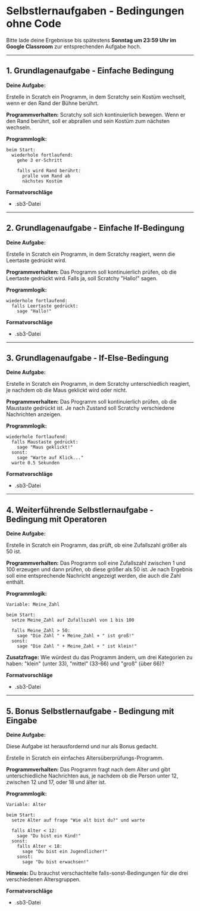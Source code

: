 # Selbstlernaufgaben - Bedingungen ohne Code

Bitte lade deine Ergebnisse bis spätestens **Sonntag um 23:59 Uhr im Google Classroom** zur entsprechenden Aufgabe hoch.

---

## 1. Grundlagenaufgabe - Einfache Bedingung

**Deine Aufgabe:**

Erstelle in Scratch ein Programm, in dem Scratchy sein Kostüm wechselt, wenn er den Rand der Bühne berührt.

**Programmverhalten:**
Scratchy soll sich kontinuierlich bewegen. Wenn er den Rand berührt, soll er abprallen und sein Kostüm zum nächsten wechseln.

**Programmlogik:**
```
beim Start:
  wiederhole fortlaufend:
    gehe 3 er-Schritt
    
    falls wird Rand berührt:
      pralle vom Rand ab
      nächstes Kostüm
```

**Formatvorschläge**
- .sb3-Datei

---

## 2. Grundlagenaufgabe - Einfache If-Bedingung

**Deine Aufgabe:**

Erstelle in Scratch ein Programm, in dem Scratchy reagiert, wenn die Leertaste gedrückt wird.

**Programmverhalten:**
Das Programm soll kontinuierlich prüfen, ob die Leertaste gedrückt wird. Falls ja, soll Scratchy "Hallo!" sagen.

**Programmlogik:**
```
wiederhole fortlaufend:
  falls Leertaste gedrückt:
    sage "Hallo!"
```

**Formatvorschläge**
- .sb3-Datei

---

## 3. Grundlagenaufgabe - If-Else-Bedingung

**Deine Aufgabe:**

Erstelle in Scratch ein Programm, in dem Scratchy unterschiedlich reagiert, je nachdem ob die Maus geklickt wird oder nicht.

**Programmverhalten:**
Das Programm soll kontinuierlich prüfen, ob die Maustaste gedrückt ist. Je nach Zustand soll Scratchy verschiedene Nachrichten anzeigen.

**Programmlogik:**
```
wiederhole fortlaufend:
  falls Maustaste gedrückt:
    sage "Maus geklickt!"
  sonst:
    sage "Warte auf Klick..."
  warte 0.5 Sekunden
```

**Formatvorschläge**
- .sb3-Datei

---

## 4. Weiterführende Selbstlernaufgabe - Bedingung mit Operatoren

**Deine Aufgabe:**

Erstelle in Scratch ein Programm, das prüft, ob eine Zufallszahl größer als 50 ist.

**Programmverhalten:**
Das Programm soll eine Zufallszahl zwischen 1 und 100 erzeugen und dann prüfen, ob diese größer als 50 ist. Je nach Ergebnis soll eine entsprechende Nachricht angezeigt werden, die auch die Zahl enthält.

**Programmlogik:**
```
Variable: Meine_Zahl

beim Start:
  setze Meine_Zahl auf Zufallszahl von 1 bis 100
  
  falls Meine_Zahl > 50:
    sage "Die Zahl " + Meine_Zahl + " ist groß!"
  sonst:
    sage "Die Zahl " + Meine_Zahl + " ist klein!"
```

**Zusatzfrage:**
Wie würdest du das Programm ändern, um drei Kategorien zu haben: "klein" (unter 33), "mittel" (33-66) und "groß" (über 66)?

**Formatvorschläge**
- .sb3-Datei

---

## 5. Bonus Selbstlernaufgabe - Bedingung mit Eingabe

**Deine Aufgabe:**

Diese Aufgabe ist herausfordernd und nur als Bonus gedacht.

Erstelle in Scratch ein einfaches Altersüberprüfungs-Programm.

**Programmverhalten:**
Das Programm fragt nach dem Alter und gibt unterschiedliche Nachrichten aus, je nachdem ob die Person unter 12, zwischen 12 und 17, oder 18 und älter ist.

**Programmlogik:**
```
Variable: Alter

beim Start:
  setze Alter auf frage "Wie alt bist du?" und warte
  
  falls Alter < 12:
    sage "Du bist ein Kind!"
  sonst:
    falls Alter < 18:
      sage "Du bist ein Jugendlicher!"
    sonst:
      sage "Du bist erwachsen!"
```

**Hinweis:**
Du brauchst verschachtelte falls-sonst-Bedingungen für die drei verschiedenen Altersgruppen.

**Formatvorschläge**
- .sb3-Datei